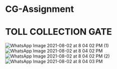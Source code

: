 # CG-Assignment
# TOLL COLLECTION GATE
![WhatsApp Image 2021-08-02 at 8 04 02 PM (1)](https://user-images.githubusercontent.com/73926660/128533810-36675e14-1362-4045-a534-b09356367dce.jpeg)
![WhatsApp Image 2021-08-02 at 8 04 02 PM](https://user-images.githubusercontent.com/73926660/128533821-0f59b282-0926-4e9f-9072-96dad5510e76.jpeg)
![WhatsApp Image 2021-08-02 at 8 04 02 PM (2)](https://user-images.githubusercontent.com/73926660/128533840-ddeabf58-d460-4e25-8a9a-07af58195f8a.jpeg)
![WhatsApp Image 2021-08-02 at 8 04 03 PM](https://user-images.githubusercontent.com/73926660/128533866-40cd8f17-e413-43cd-af78-8867ceb0b8fd.jpeg)

